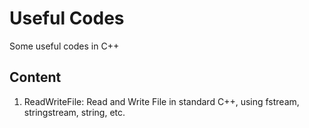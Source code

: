 # Useful Codes
Some useful codes in C++
## Content
1. ReadWriteFile: Read and Write File in standard C++, using fstream, stringstream, string, etc.